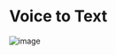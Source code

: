 # Voice to Text 
![image](https://github.com/user-attachments/assets/5cad3368-cc25-4891-8ee9-bd8621aeb1f2)
